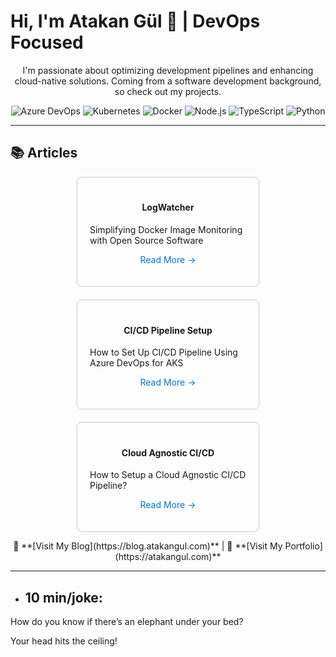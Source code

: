 <p align="center">
  <h1>Hi, I'm Atakan Gül 👋 | DevOps Focused</h1>
</p>

<p align="center">
  I'm passionate about optimizing development pipelines and enhancing cloud-native solutions. Coming from a software development background, so check out my projects.
</p>

<p align="center">
  <img alt="Azure DevOps" src="https://img.shields.io/badge/-Azure%20DevOps-0078D7?style=flat&logo=azure-devops&logoColor=white" />
  <img alt="Kubernetes" src="https://img.shields.io/badge/-Kubernetes-326CE5?style=flat&logo=Kubernetes&logoColor=white" />
  <img alt="Docker" src="https://img.shields.io/badge/-Docker-2496ED?style=flat&logo=docker&logoColor=white" />
  <img alt="Node.js" src="https://img.shields.io/badge/-Node.js-339933?style=flat&logo=Node.js&logoColor=white" />
  <img alt="TypeScript" src="https://img.shields.io/badge/-TypeScript-007ACC?style=flat&logo=TypeScript&logoColor=white" />
  <img alt="Python" src="https://img.shields.io/badge/-Python-3776AB?style=flat&logo=Python&logoColor=white" />
</p>

---

## 📚 Articles 

<div style="display: flex; flex-wrap: wrap; justify-content: center; gap: 20px;">

  <div style="border: 1px solid #ccc; border-radius: 8px; padding: 20px; width: 250px;">
    <h4 style="text-align: center;">LogWatcher</h4>
    <p>Simplifying Docker Image Monitoring with Open Source Software</p>
    <p style="text-align: center;">
      <a href="https://atakangul.com/blogs/logwatcher-simplifying-docker-image-monitoring-with-open-source-software" style="text-decoration: none; color: #0078D7;">Read More →</a>
    </p>
  </div>

  <div style="border: 1px solid #ccc; border-radius: 8px; padding: 20px; width: 250px;">
    <h4 style="text-align: center;">CI/CD Pipeline Setup</h4>
    <p>How to Set Up CI/CD Pipeline Using Azure DevOps for AKS</p>
    <p style="text-align: center;">
      <a href="https://atakangul.com/blogs/how-to-setup-cicd-pipeline-using-azure-devops-for-aks" style="text-decoration: none; color: #0078D7;">Read More →</a>
    </p>
  </div>

  <div style="border: 1px solid #ccc; border-radius: 8px; padding: 20px; width: 250px;">
    <h4 style="text-align: center;">Cloud Agnostic CI/CD</h4>
    <p>How to Setup a Cloud Agnostic CI/CD Pipeline?</p>
    <p style="text-align: center;">
      <a href="https://atakangul.com/blogs/cloud-agnostic-ci-cd-pipeline" style="text-decoration: none; color: #0078D7;">Read More →</a>
    </p>
  </div>

</div>

<p align="center">
  📖 **[Visit My Blog](https://blog.atakangul.com)** | 💼 **[Visit My Portfolio](https://atakangul.com)**
</p>

---

<!-- JOKE-START -->
- ## **10 min/joke:**

How do you know if there’s an elephant under your bed?

Your head hits the ceiling!
<!-- JOKE-END -->
